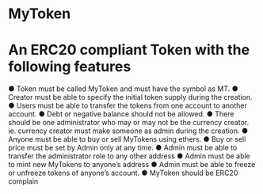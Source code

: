 # MyToken

# An ERC20 compliant Token with the following features

● Token must be called MyToken and must have the symbol as MT.
● Creator must be able to specify the initial token supply during the creation.
● Users must be able to transfer the tokens from one account to another account.
● Debt or negative balance should not be allowed.
● There should be one administrator who may or may not be the currency creator. ie. currency creator must make someone as admin during the creation.
● Anyone must be able to buy or sell MyTokens using ethers.
● Buy or sell price must be set by Admin only at any time.
● Admin must be able to transfer the administrator role to any other address
● Admin must be able to mint new MyTokens to anyone’s address
● Admin must be able to freeze or unfreeze tokens of anyone’s account. ● MyToken should be ERC20 complain
